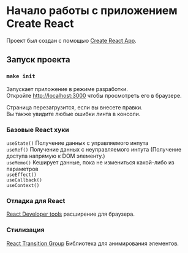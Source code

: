 # Начало работы с приложением Create React

Проект был создан с помощью [Create React App](https://github.com/facebook/create-react-app).

## Запуск проекта

### `make init`

Запускает приложение в режиме разработки.\
Откройте [http://localhost:3000](http://localhost:3000) чтобы просмотреть его в браузере.

Страница перезагрузится, если вы внесете правки. \
Вы также увидите любые ошибки линта в консоли.

### Базовые React хуки
`useState()` Получение данных с управляемого инпута\
`useRef()` Получение данных с неуправляемого инпута (Получение доступа напрямую к DOM элементу.)\
`useMemo()` Кеширует данные, пока не измениться какой-либо из параметров \
`useEffect()` \
`useCallback()` \
`useContext()`

### Отладка для React
[React Developer tools](https://chrome.google.com/webstore/detail/react-developer-tools/fmkadmapgofadopljbjfkapdkoienihi) расширение для браузера.

### Стилизация
[React Transition Group](https://reactcommunity.org/react-transition-group/) Библиотека для анимирования элементов.
